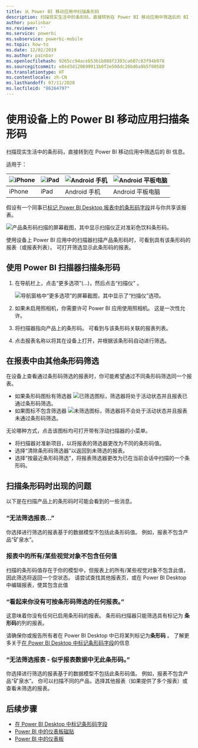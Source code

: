 ```yaml
---
title: 从 Power BI 移动应用中扫描条形码
description: 扫描现实生活中的条形码，直接转到在 Power BI 移动应用中筛选后的 BI 信息。
author: paulinbar
ms.reviewer: ''
ms.service: powerbi
ms.subservice: powerbi-mobile
ms.topic: how-to
ms.date: 12/02/2019
ms.author: painbar
ms.openlocfilehash: 9265cc94aceb53b1b088f2393ca607c83f94b978
ms.sourcegitcommit: e8ed3d120699911b0f2e508dc20bd6a9b5f00580
ms.translationtype: HT
ms.contentlocale: zh-CN
ms.lasthandoff: 07/11/2020
ms.locfileid: "86264797"
---
```

# <a name="scan-a-barcode-with-your-device-from-the-power-bi-mobile-app"></a>使用设备上的 Power BI 移动应用扫描条形码
扫描现实生活中的条形码，直接转到在 Power BI 移动应用中筛选后的 BI 信息。


适用于：

| ![iPhone](./media/mobile-apps-qr-code/ios-logo-40-px.png) | ![iPad](./media/mobile-apps-qr-code/ios-logo-40-px.png) | ![Android 手机](././media/mobile-apps-qr-code/android-logo-40-px.png) | ![Android 平板电脑](././media/mobile-apps-qr-code/android-logo-40-px.png) |
|:--- |:--- |:--- |:--- |
|iPhone |iPad |Android 手机 |Android 平板电脑 |

假设有一个同事已[标记 Power BI Desktop 报表中的条形码字段](../../transform-model/desktop-mobile-barcodes.md)并与你共享该报表。 

![产品条形码扫描的屏幕截图，其中显示扫描仪正对准彩色饮料条形码。](media/mobile-apps-scan-barcode-iphone/power-bi-barcode-scanner.png)

使用设备上 Power BI 应用中的扫描器扫描产品条形码时，可看到具有该条形码的报表（或报表列表）。 可打开筛选显示此条形码的报表。

## <a name="scan-a-barcode-with-the-power-bi-scanner"></a>使用 Power BI 扫描器扫描条形码
1. 在导航栏上，点击“更多选项”(...)，然后点击“扫描仪” 。

    ![导航窗格中“更多选项”的屏幕截图，其中显示了“扫描仪”选项。](media/mobile-apps-scan-barcode-iphone/power-bi-scanner.png)

2. 如果未启用照相机，你需要许可 Power BI 应用使用照相机。 这是一次性允许。 
4. 将扫描器指向产品上的条形码。 可看到与该条形码关联的报表列表。
5. 点击报表名称以将其在设备上打开，并根据该条形码自动进行筛选。

## <a name="filter-by-other-barcodes-while-in-a-report"></a>在报表中由其他条形码筛选
在设备上查看通过条形码筛选的报表时，你可能希望通过不同条形码筛选同一个报表。

* 如果条形码图标有筛选器 ![已筛选图标](media/mobile-apps-scan-barcode-iphone/power-bi-barcode-filtered-icon-black.png)，筛选器将处于活动状态并且报表已通过条形码筛选。 
* 如果图标不包含筛选器 ![未筛选图标](media/mobile-apps-scan-barcode-iphone/power-bi-barcode-unfiltered-icon.png)，筛选器将不会处于活动状态并且报表未通过条形码筛选。 

无论哪种方式，点击该图标均可打开带有浮动扫描器的小菜单。

* 将扫描器对准新项目，以将报表的筛选器更改为不同的条形码值。 
* 选择“清除条形码筛选器”以返回到未筛选的报表。
* 选择“按最近条形码筛选”，将报表筛选器更改为已在当前会话中扫描的一个条形码。

## <a name="issues-with-scanning-a-barcode"></a>扫描条形码时出现的问题
以下是在扫描产品上的条形码时可能会看到的一些消息。

### <a name="couldnt-filter-report"></a>“无法筛选报表...”
你选择进行筛选的报表基于的数据模型不包括此条形码值。 例如，报表不包含产品“矿泉水”。  

### <a name="allsome-of-the-visuals-in-the-report-dont-contain-any-value"></a>报表中的所有/某些视觉对象不包含任何值
扫描的条形码值存在于你的模型中，但报表上的所有/某些视觉对象不包含此值，因此筛选将返回一个空状态。 请尝试查找其他报表页，或在 Power BI Desktop 中编辑报表，使其包含此值 

### <a name="looks-like-you-dont-have-any-reports-that-can-be-filtered-by-barcodes"></a>“看起来你没有可按条形码筛选的任何报表。”
这意味着你没有任何已启用条形码的报表。 条形码扫描器只能筛选具有标记为 **条形码**的列的报表。  

请确保你或报告所有者在 Power BI Desktop 中已将某列标记为**条形码** 。 了解更多关于[在 Power BI Desktop 中标记条形码字段](../../transform-model/desktop-mobile-barcodes.md)的信息

### <a name="couldnt-filter-report---looks-like-this-barcode-doesnt-exist-in-the-report-data"></a>“无法筛选报表 - 似乎报表数据中无此条形码。”
你选择进行筛选的报表基于的数据模型不包括此条形码值。 例如，报表不包含产品“矿泉水”。 你可以扫描不同的产品，选择其他报表（如果提供了多个报表）或查看未筛选的报表。 

## <a name="next-steps"></a>后续步骤
* [在 Power BI Desktop 中标记条形码字段](../../transform-model/desktop-mobile-barcodes.md)
* [Power BI 中的仪表板磁贴](../end-user-tiles.md)
* [Power BI 中的仪表板](../end-user-dashboards.md)
